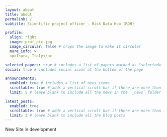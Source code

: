 ```yaml
---
layout: about
title: about
permalink: /
subtitle: Scientific project officer - Risk Data Hub (RDH)

profile:
  align: right
  image: prof_pic.jpg
  image_circular: false # crops the image to make it circular
  more_info: >
  <p>Ispra, Italy</p>

selected_papers: true # includes a list of papers marked as "selected={true}"
social: true # includes social icons at the bottom of the page

announcements:
  enabled: true # includes a list of news items
  scrollable: true # adds a vertical scroll bar if there are more than 3 news items
  limit: 5 # leave blank to include all the news in the `_news` folder

latest_posts:
  enabled: true
  scrollable: true # adds a vertical scroll bar if there are more than 3 new posts items
  limit: 3 # leave blank to include all the blog posts
---
```


New Site in development
